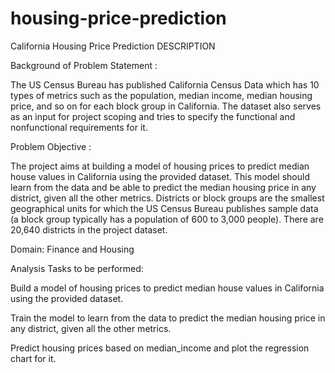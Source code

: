 # housing-price-prediction
California Housing Price Prediction
DESCRIPTION

Background of Problem Statement :

The US Census Bureau has published California Census Data which has 10 types of metrics such as the population, median income, median housing price, and so on for each block group in California. The dataset also serves as an input for project scoping and tries to specify the functional and nonfunctional requirements for it.

Problem Objective :

The project aims at building a model of housing prices to predict median house values in California using the provided dataset. This model should learn from the data and be able to predict the median housing price in any district, given all the other metrics. Districts or block groups are the smallest geographical units for which the US Census Bureau publishes sample data (a block group typically has a population of 600 to 3,000 people). There are 20,640 districts in the project dataset.

Domain: Finance and Housing

Analysis Tasks to be performed:

Build a model of housing prices to predict median house values in California using the provided dataset.

Train the model to learn from the data to predict the median housing price in any district, given all the other metrics.

Predict housing prices based on median_income and plot the regression chart for it.
